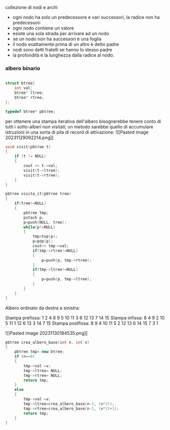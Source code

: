 collezione di nodi e archi 
- ogni nodo ha solo un predecessore  e vari successori, la radice non ha predecessori
- ogni nodo contiene un valore 
- esiste una sola strada per arrivare ad un nodo
- se un nodo non ha successori è una foglia
- il nodo esattamente prima di un altro è detto padre
- nodi sono detti fratelli se hanno lo stesso padre 
- la profondità è la lunghezza dalla radice al nodo.

### albero binario

```c++

struct btree{
	int val;
	btree* ltree;
	btree* rtree;
};

typedef btree* pbtree;

```

per ottenere una stampa iterativa dell'albero bisognerebbe tenere conto di tutti i sotto-alberi non visitati; un metodo sarebbe quello di accumulare istruzioni in una sorta di pila di record di attivazione:
![[Pasted image 20231129092214.png]]

``` c++
void visit(pbtree t)
{
    if (t != NULL) 
    { 
	    cout << t->val;
        visit(t->ltree);
        visit(t->rtree);
	}
}
``` 



``` c++ 
pbtree visita_it(pbtree tree)  
{  
    if(tree!=NULL)  
    {  
        pbtree tmp;  
        pstack p;  
        p=push(NULL, tree);  
        while(p!=NULL)  
        {  
            tmp=top(p);  
            p=pop(p);  
            cout<< tmp->val;  
            if(tmp->rtree!=NULL)  
            {  
                p=push(p, tmp->rtree);  
            }  
            if(tmp->ltree!=NULL)  
            {  
                p=push(p, tmp->ltree);  
            }  
        }  
    }  
}
```


Albero ordinato da destra a sinistra:

Stampa prefissa:  1 2 4 8 9 5 10 11 3 6 12 13 7 14 15
Stampa infissa: 8 4 9 2 10 5 11 1 12 6 13 3 14 7 15
Stampa postfissa: 8 9 4 10 11 5 2 12 13 6 14 15 7 3 1

![[Pasted image 20231130184535.png]]

```c++
pbtree crea_albero_base(int n, int v)  
{  
    pbtree tmp= new btree;  
    if (n==0)  
    {  
        tmp->val =v;  
        tmp->ltree= NULL;  
        tmp->rtree= NULL;  
        return tmp;  
    }  
    else  
    {  
        tmp->val =v;  
        tmp->ltree=crea_albero_base(n-1, (v*2));  
        tmp->rtree=crea_albero_base(n-1, (v*2)+1);  
        return tmp;  
    }  
}

```
